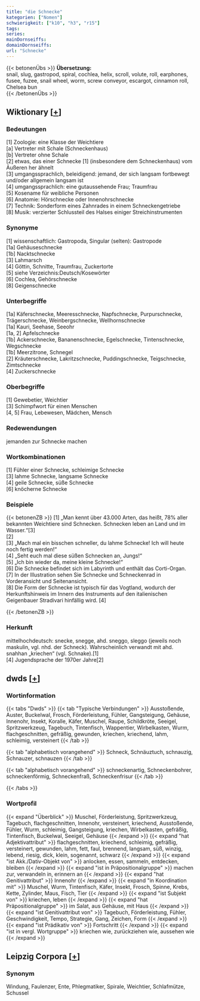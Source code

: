 ```yaml
---
title: "die Schnecke"
kategorien: ["Nomen"]
schwierigkeit: ["k10", "h3", "r15"]
tags:
series:
mainDornseiffs:
domainDornseiffs:
url: "Schnecke"
---
```


{{< betonenÜbs >}}
**Übersetzung:**  
snail, slug, gastropod, spiral, cochlea, helix, scroll, volute, roll, earphones, fusee, fuzee, snail wheel, worm, screw  conveyor, escargot, cinnamon roll, Chelsea bun  
{{< /betonenÜbs >}}

## Wiktionary [[+](https://de.wiktionary.org/wiki/Schnecke)]

### Bedeutungen
[1] Zoologie: eine Klasse der Weichtiere  
[a] Vertreter mit Schale (Schneckenhaus)  
[b] Vertreter ohne Schale  
[2] etwas, das einer Schnecke [1] (insbesondere dem Schneckenhaus) vom Äußeren her ähnelt  
[3] umgangssprachlich, beleidigend: jemand, der sich langsam fortbewegt und/oder allgemein langsam ist  
[4] umgangssprachlich: eine gutaussehende Frau; Traumfrau  
[5] Kosename für weibliche Personen  
[6] Anatomie: Hörschnecke oder Innenohrschnecke  
[7] Technik: Sonderform eines Zahnrades in einem Schneckengetriebe  
[8] Musik: verzierter Schlussteil des Halses einiger Streichinstrumenten  

### Synonyme
[1] wissenschaftlich: Gastropoda, Singular (selten): Gastropode  
[1a] Gehäuseschnecke  
[1b] Nacktschnecke  
[3] Lahmarsch  
[4] Göttin, Schnitte, Traumfrau, Zuckertorte  
[5] siehe Verzeichnis:Deutsch/Kosewörter  
[6] Cochlea, Gehörschnecke  
[8] Geigenschnecke  

### Unterbegriffe
[1a] Käferschnecke, Meeresschnecke, Napfschnecke, Purpurschnecke, Trägerschnecke, Weinbergschnecke, Wellhornschnecke  
[1a] Kauri, Seehase, Seeohr  
[1a, 2] Apfelschnecke  
[1b] Ackerschnecke, Bananenschnecke, Egelschnecke, Tintenschnecke, Wegschnecke  
[1b] Meerzitrone, Schnegel  
[2] Kräuterschnecke, Lakritzschnecke, Puddingschnecke, Teigschnecke, Zimtschnecke  
[4] Zuckerschnecke  

### Oberbegriffe
[1] Gewebetier, Weichtier  
[3] Schimpfwort für einen Menschen  
[4, 5] Frau, Lebewesen, Mädchen, Mensch  

### Redewendungen
jemanden zur Schnecke machen  

### Wortkombinationen
[1] Fühler einer Schnecke, schleimige Schnecke  
[3] lahme Schnecke, langsame Schnecke  
[4] geile Schnecke, süße Schnecke  
[6] knöcherne Schnecke  

### Beispiele
{{< betonenZB >}}
[1] „Man kennt über 43.000 Arten, das heißt, 78% aller bekannten Weichtiere sind Schnecken. Schnecken leben an Land und im Wasser.“[3]  
[2]  
[3] „Mach mal ein bisschen schneller, du lahme Schnecke! Ich will heute noch fertig werden!“  
[4] „Seht euch mal diese süßen Schnecken an, Jungs!“  
[5] „Ich bin wieder da, meine kleine Schnecke!“  
[6] Die Schnecke befindet sich im Labyrinth und enthält das Corti-Organ.  
[7] In der Illustration sehen Sie Schnecke und Schneckenrad in Vorderansicht und Seitenansicht.  
[8] Die Form der Schnecke ist typisch für das Vogtland, wodurch der Herkunftshinweis im Innern des Instruments auf den italienischen Geigenbauer Stradivari hinfällig wird. [4]  

{{< /betonenZB >}}
### Herkunft
mittelhochdeutsch: snecke, snegge, ahd. sneggo, sleggo (jeweils noch maskulin, vgl. nhd. der Schneck). Wahrscheinlich verwandt mit ahd. snahhan „kriechen“ (vgl. Schnake).[1]  
[4] Jugendsprache der 1970er Jahre[2]  



## dwds [[+](https://www.dwds.de/wb/Schnecke)]

### Wortinformation
{{< tabs "Dwds" >}}
{{< tab "Typische Verbindungen" >}}
Ausstoßende, Auster, Buckelwal, Frosch, Förderleistung, Fühler, Gangsteigung, Gehäuse, Innenohr, Insekt, Koralle, Käfer, Muschel, Raupe, Schildkröte, Seeigel, Spritzwerkzeug, Tagebuch, Tintenfisch, Wappentier, Wirbelkasten, Wurm, flachgeschnitten, gefräßig, gewunden, kriechen, kriechend, lahm, schleimig, versteinert
{{< /tab >}}

{{< tab "alphabetisch vorangehend" >}}
Schneck, Schnäuztuch, schnauzig, Schnauzer, schnauzen
{{< /tab >}}

{{< tab "alphabetisch vorangehend" >}}
schneckenartig, Schneckenbohrer, schneckenförmig, Schneckenfraß, Schneckenfrisur
{{< /tab >}}

{{< /tabs >}}

### Wortprofil
{{< expand "Überblick" >}} Muschel, Förderleistung, Spritzwerkzeug, Tagebuch, flachgeschnitten, Innenohr, versteinert, kriechend, Ausstoßende, Fühler, Wurm, schleimig, Gangsteigung, kriechen, Wirbelkasten, gefräßig, Tintenfisch, Buckelwal, Seeigel, Gehäuse {{< /expand >}}
{{< expand "hat Adjektivattribut" >}} flachgeschnitten, kriechend, schleimig, gefräßig, versteinert, gewunden, lahm, fett, faul, brennend, langsam, süß, winzig, lebend, riesig, dick, klein, sogenannt, schwarz {{< /expand >}}
{{< expand "ist Akk./Dativ-Objekt von" >}} anlocken, essen, sammeln, entdecken, bleiben {{< /expand >}}
{{< expand "ist in Präpositionalgruppe" >}} machen zur, verwandeln in, erinnern an {{< /expand >}}
{{< expand "hat Genitivattribut" >}} Innenohr {{< /expand >}}
{{< expand "in Koordination mit" >}} Muschel, Wurm, Tintenfisch, Käfer, Insekt, Frosch, Spinne, Krebs, Kette, Zylinder, Maus, Fisch, Tier {{< /expand >}}
{{< expand "ist Subjekt von" >}} kriechen, leben {{< /expand >}}
{{< expand "hat Präpositionalgruppe" >}} im Salat, aus Gehäuse, mit Haus {{< /expand >}}
{{< expand "ist Genitivattribut von" >}} Tagebuch, Förderleistung, Fühler, Geschwindigkeit, Tempo, Strategie, Gang, Zeichen, Form {{< /expand >}}
{{< expand "ist Prädikativ von" >}} Fortschritt {{< /expand >}}
{{< expand "ist in vergl. Wortgruppe" >}} kriechen wie, zurückziehen wie, aussehen wie {{< /expand >}}

## Leipzig Corpora [[+](https://corpora.uni-leipzig.de/en/res?word=Schnecke&corpusId=deu_newscrawl-public_2018)]


### Synonym
Windung, Faulenzer, Ente, Phlegmatiker, Spirale, Weichtier, Schlafmütze, Schussel


